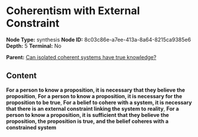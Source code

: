 # Coherentism with External Constraint

**Node Type:** synthesis
**Node ID:** 8c03c86e-a7ee-413a-8a64-8215ca9385e6
**Depth:** 5
**Terminal:** No

**Parent:** [Can isolated coherent systems have true knowledge?](can-isolated-coherent-systems-have-true-knowledge-antithesis-23972e2f-a0fd-4ae3-a263-ba15391f4a04.md)

## Content

**For a person to know a proposition, it is necessary that they believe the proposition**, **For a person to know a proposition, it is necessary for the proposition to be true**, **For a belief to cohere with a system, it is necessary that there is an external constraint linking the system to reality**, **For a person to know a proposition, it is sufficient that they believe the proposition, the proposition is true, and the belief coheres with a constrained system**
